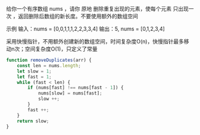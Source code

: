 给你一个有序数组 nums ，请你 原地 删除重复出现的元素，使每个元素 只出现一次 ，返回删除后数组的新长度。不要使用额外的数组空间

示例
输入：nums = [0,0,1,1,1,2,2,3,3,4]
输出：5, nums = [0,1,2,3,4]

采用快慢指针，不用额外创建新的数组空间，时间复杂度O(n)，快慢指针最多移动n次；空间复杂度O(1)，只定义了常量

```js
function removeDuplicates(arr) {
    const len = nums.length;
    let slow = 1;
    let fast = 1;
    while (fast < len) {
        if (nums[fast] !== nums[fast - 1]) {
            nums[slow] = nums[fast];
            slow ++;
        }
        fast ++;
    }
    return slow;
}
```